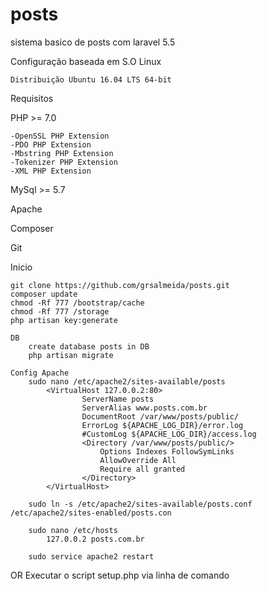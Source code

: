 # posts
sistema basico de posts com laravel 5.5

Configuração baseada em S.O Linux

    Distribuição Ubuntu 16.04 LTS 64-bit
     

Requisitos

PHP >= 7.0

    -OpenSSL PHP Extension
    -PDO PHP Extension
    -Mbstring PHP Extension
    -Tokenizer PHP Extension
    -XML PHP Extension
    
MySql >= 5.7

Apache

Composer 

Git

Inicio
    
    git clone https://github.com/grsalmeida/posts.git
    composer update
    chmod -Rf 777 /bootstrap/cache 
    chmod -Rf 777 /storage
    php artisan key:generate
    
    DB    
        create database posts in DB
        php artisan migrate  
    
    Config Apache
        sudo nano /etc/apache2/sites-available/posts        
            <VirtualHost 127.0.0.2:80>
                    ServerName posts
                    ServerAlias www.posts.com.br
                    DocumentRoot /var/www/posts/public/
                    ErrorLog ${APACHE_LOG_DIR}/error.log
                    #CustomLog ${APACHE_LOG_DIR}/access.log
                    <Directory /var/www/posts/public/>
                        Options Indexes FollowSymLinks
                        AllowOverride All
                        Require all granted
                    </Directory>
            </VirtualHost>
       
        sudo ln -s /etc/apache2/sites-available/posts.conf /etc/apache2/sites-enabled/posts.con
        
        sudo nano /etc/hosts
            127.0.0.2 posts.com.br
        
        sudo service apache2 restart
        
OR
    Executar o script setup.php via linha de comando
      
        